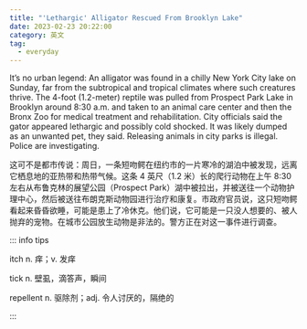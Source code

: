 ```yaml
---
title: "'Lethargic' Alligator Rescued From Brooklyn Lake"
date: 2023-02-23 20:22:00
category: 英文
tag:
  - everyday
---
```


It’s no urban legend: An alligator was found in a chilly New York City lake on Sunday, far from the subtropical and tropical climates where such creatures thrive. The 4-foot (1.2-meter) reptile was pulled from Prospect Park Lake in Brooklyn around 8:30 a.m. and taken to an animal care center and then the Bronx Zoo for medical treatment and rehabilitation. City officials said the gator appeared lethargic and possibly cold shocked. It was likely dumped as an unwanted pet, they said. Releasing animals in city parks is illegal. Police are investigating.

这可不是都市传说：周日，一条短吻鳄在纽约市的一片寒冷的湖泊中被发现，远离它栖息地的亚热带和热带气候。这条 4 英尺（1.2 米）长的爬行动物在上午 8:30 左右从布鲁克林的展望公园（Prospect Park）湖中被拉出，并被送往一个动物护理中心，然后被送往布朗克斯动物园进行治疗和康复。市政府官员说，这只短吻鳄看起来昏昏欲睡，可能是患上了冷休克。他们说，它可能是一只没人想要的、被人抛弃的宠物。在城市公园放生动物是非法的。警方正在对这一事件进行调查。

::: info tips

itch n. 痒；v. 发痒

tick n. 壁虱，滴答声，瞬间

repellent n. 驱除剂；adj. 令人讨厌的，隔绝的

:::
